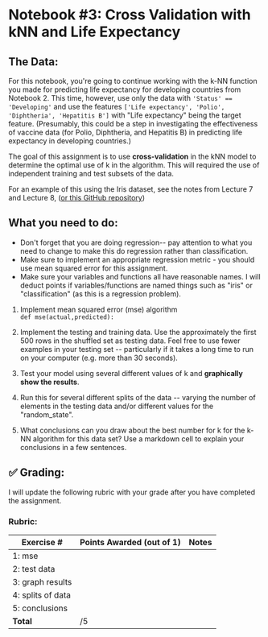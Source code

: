 # Notebook #3: Cross Validation with kNN and Life Expectancy

## The Data: 
For this notebook, you're going to continue working with the k-NN function you made for predicting life expectancy for developing countries from Notebook 2. This time, however, use only the data with `'Status' == 'Developing'` and use the features `['Life expectancy', 'Polio', 'Diphtheria', 'Hepatitis B']` with "Life expectancy" being the target feature. (Presumably, this could be a step in investigating the effectiveness of vaccine data (for Polio, Diphtheria, and Hepatitis B) in predicting life expectancy in developing countries.)

The goal of this assignment is to use **cross-validation** in the kNN model to determine the optimal use of k in the algorithm. This will required the use of independent training and test subsets of the data. 

For an example of this using the Iris dataset, see the notes from Lecture 7 and Lecture 8, ([or this GitHub repository](https://github.com/urness/CS167Code))

## What you need to do: 

- Don't forget that you are doing regression-- pay attention to what you need to change to make this do regression rather than classification.
- Make sure to implement an appropriate regression metric - you should use mean squared error for this assignment. 
- Make sure your variables and functions all have reasonable names. I will deduct points if variables/functions are named things such as "iris" or "classification" (as this is a regression problem).

1. Implement mean squared error (mse) algorithm  
    `def mse(actual,predicted):`
    
2.  Implement the testing and training data. Use the approximately the first 500 rows in the shuffled set as testing data. Feel free to use fewer examples in your testing set -- particularly if it takes a long time to run on your computer (e.g. more than 30 seconds). 
3. Test your model using several different values of k and **graphically show the results**.
4. Run this for several different splits of the data -- varying the number of elements in the testing data and/or different values for the "random_state". 
5. What conclusions can you draw about the best number for k for the k-NN algorithm for this data set? Use a markdown cell to explain your conclusions in a few sentences.

## :white_check_mark: Grading: 
I will update the following rubric with your grade after you have completed the assignment.
### Rubric:
| Exercise #  | Points Awarded (out of 1)  | Notes |
| --------- | ------------------- | --------- |
| 1: mse                   |        |    |
| 2: test data             |        |    | 
| 3: graph results         |        |    |
| 4: splits of data        |        |    | 
| 5: conclusions           |        |    |
| <b>Total                 |    /5  | </b>|
